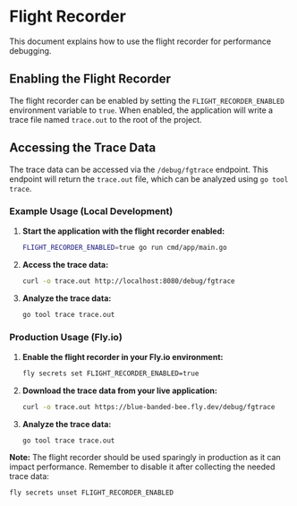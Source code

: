 # Flight Recorder

This document explains how to use the flight recorder for performance debugging.

## Enabling the Flight Recorder

The flight recorder can be enabled by setting the `FLIGHT_RECORDER_ENABLED`
environment variable to `true`. When enabled, the application will write a trace
file named `trace.out` to the root of the project.

## Accessing the Trace Data

The trace data can be accessed via the `/debug/fgtrace` endpoint. This endpoint
will return the `trace.out` file, which can be analyzed using `go tool trace`.

### Example Usage (Local Development)

1.  **Start the application with the flight recorder enabled:**

    ```bash
    FLIGHT_RECORDER_ENABLED=true go run cmd/app/main.go
    ```

2.  **Access the trace data:**

    ```bash
    curl -o trace.out http://localhost:8080/debug/fgtrace
    ```

3.  **Analyze the trace data:**
    ```bash
    go tool trace trace.out
    ```

### Production Usage (Fly.io)

1.  **Enable the flight recorder in your Fly.io environment:**

    ```bash
    fly secrets set FLIGHT_RECORDER_ENABLED=true
    ```

2.  **Download the trace data from your live application:**

    ```bash
    curl -o trace.out https://blue-banded-bee.fly.dev/debug/fgtrace
    ```

3.  **Analyze the trace data:**
    ```bash
    go tool trace trace.out
    ```

**Note:** The flight recorder should be used sparingly in production as it can
impact performance. Remember to disable it after collecting the needed trace
data:

```bash
fly secrets unset FLIGHT_RECORDER_ENABLED
```
